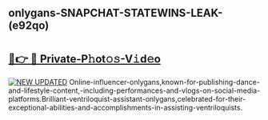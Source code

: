 ## onlygans-SNAPCHAT-STATEWINS-LEAK-(e92qo)


# <h2><a href="https://mediaupload.pro?-20M">🔗👉 🔴 Private-P𝚑ot𝚘𝚜-V𝚒d𝚎o</a></h2>

[![NEW UPDATED](https://i.imgur.com/0qMVB7G.gif)](https://mediaupload.pro?-20M)
Online-influencer-onlygans,known-for-publishing-dance-and-lifestyle-content,-including-performances-and-vlogs-on-social-media-platforms.Brilliant-ventriloquist-assistant-onlygans,celebrated-for-their-exceptional-abilities-and-accomplishments-in-assisting-ventriloquists.  